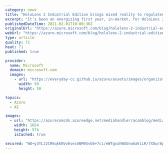 ```yaml
---
category: news
title: "HoloLens 2 Industrial Edition brings mixed reality to regulated environments"
excerpt: "It’s been an energizing first year, in-market, for HoloLens 2. We loved seeing the ways HoloLens 2 has empowered customers across industries to increase productivity and innovate with purpose."
publishedDateTime: 2021-02-01T10:00:36Z
originalUrl: "https://azure.microsoft.com/blog/hololens-2-industrial-edition-brings-mixed-reality-to-regulated-environments/"
webUrl: "https://azure.microsoft.com/blog/hololens-2-industrial-edition-brings-mixed-reality-to-regulated-environments/"
type: article
quality: 71
heat: 71
published: true

provider:
  name: Microsoft
  domain: microsoft.com
  images:
    - url: "https://everyday-cc.github.io/azure/assets/images/organizations/microsoft.com-50x50.jpg"
      width: 50
      height: 50

topics:
  - Azure
  - AI

images:
  - url: "https://azurecomcdn.azureedge.net/mediahandler/acomblog/media/Default/blog/b3c47754-4d4b-4ec9-b1bf-aa8a15dc90b8.png"
    width: 1024
    height: 574
    isCached: true

secured: "WO+y3YLJ2CR6qkkNVvEvecmNM9SvG6+7ci/eWTgxahWUUnw6aEiLR/fXOw/8puGc5tWA84FfA3g4PbLN88qEnM0vcHpjDxOQVGFgti9Ca9zCRaiS03cVc766Z1LvRdKKUvwi9YyD3veN1LZ99ygkAxmT/Lht04XVwyoc0dPsTmwQ/w+XJCQ1t3fCyEY9KsYgt01RQy6ioFcZtuqG4qdnH0kL2rfO+jgZAj/aUaaA1N5YRLw1l0nOZsClzJZVlR1QK8DkJls1JHggjsNt6wnmCvHY4WGNI2Cz8Uq94F53IUHzKVlgNX4lRdeT/MGWNcSVzvlaDv1lyFw0aI4j/G183R6QiLEwuGKr1vCOdqPrYF4=;mBTwJNJW7d8rBftQhf9CHQ=="
---
```


